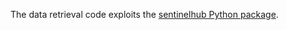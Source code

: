 The data retrieval code exploits the [sentinelhub Python package](https://pypi.org/project/sentinelhub/). 